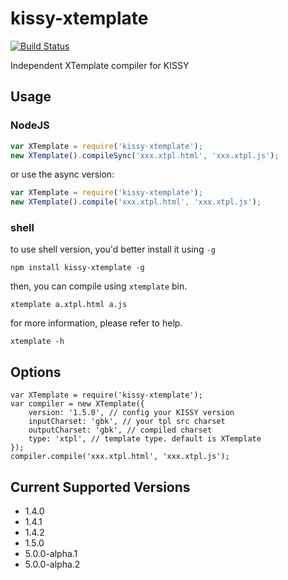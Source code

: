 # kissy-xtemplate

[![Build Status](https://travis-ci.org/daxingplay/kissy-xtemplate.png?branch=master)](https://travis-ci.org/daxingplay/kissy-xtemplate)

Independent XTemplate compiler for KISSY

## Usage

### NodeJS

```js
var XTemplate = require('kissy-xtemplate');
new XTemplate().compileSync('xxx.xtpl.html', 'xxx.xtpl.js');
```

or use the async version:

```js
var XTemplate = require('kissy-xtemplate');
new XTemplate().compile('xxx.xtpl.html', 'xxx.xtpl.js');
```

### shell

to use shell version, you'd better install it using `-g`

```
npm install kissy-xtemplate -g
```

then, you can compile using `xtemplate` bin.

```
xtemplate a.xtpl.html a.js
```

for more information, please refer to help.

```
xtemplate -h
```

## Options

```
var XTemplate = require('kissy-xtemplate');
var compiler = new XTemplate({
    version: '1.5.0', // config your KISSY version
    inputCharset: 'gbk', // your tpl src charset
    outputCharset: 'gbk', // compiled charset
    type: 'xtpl', // template type. default is XTemplate
});
compiler.compile('xxx.xtpl.html', 'xxx.xtpl.js');
```

## Current Supported Versions

* 1.4.0
* 1.4.1
* 1.4.2
* 1.5.0
* 5.0.0-alpha.1
* 5.0.0-alpha.2
